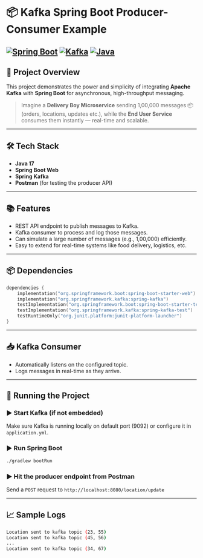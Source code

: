 # 📦 Kafka Spring Boot Producer-Consumer Example

[![Spring Boot](https://img.shields.io/badge/Spring%20Boot-2.7.0-brightgreen.svg?logo=springboot)](https://spring.io/projects/spring-boot)
[![Kafka](https://img.shields.io/badge/Kafka-3.0.0-blue.svg?logo=apachekafka)](https://kafka.apache.org/)
[![Java](https://img.shields.io/badge/Java-17-blue.svg?logo=java)](https://www.oracle.com/java/)
---

## 🚀 Project Overview

This project demonstrates the power and simplicity of integrating **Apache Kafka** with **Spring Boot** for asynchronous, high-throughput messaging.

> Imagine a **Delivery Boy Microservice** sending 1,00,000 messages 📦 (orders, locations, updates etc.), while the **End User Service** consumes them instantly — real-time and scalable.

---

## 🛠 Tech Stack

- **Java 17**
- **Spring Boot Web**
- **Spring Kafka**
- **Postman** (for testing the producer API)

---

## 📚 Features

- REST API endpoint to publish messages to Kafka.
- Kafka consumer to process and log those messages.
- Can simulate a large number of messages (e.g., 1,00,000) efficiently.
- Easy to extend for real-time systems like food delivery, logistics, etc.

---

## 📦 Dependencies

```kotlin
dependencies {
	implementation("org.springframework.boot:spring-boot-starter-web")
	implementation("org.springframework.kafka:spring-kafka")
	testImplementation("org.springframework.boot:spring-boot-starter-test")
	testImplementation("org.springframework.kafka:spring-kafka-test")
	testRuntimeOnly("org.junit.platform:junit-platform-launcher")
}
````

---


## 📥 Kafka Consumer

* Automatically listens on the configured topic.
* Logs messages in real-time as they arrive.

---

## 🧪 Running the Project

### ▶️ Start Kafka (if not embedded)

Make sure Kafka is running locally on default port (9092) or configure it in `application.yml`.

### ▶️ Run Spring Boot

```bash
./gradlew bootRun
```

### ▶️ Hit the producer endpoint from Postman

Send a `POST` request to `http://localhost:8080/location/update`

---

## 📈 Sample Logs

```bash
Location sent to kafka topic (23, 55)
Location sent to kafka topic (45, 56)
...
Location sent to kafka topic (34, 67)
```
